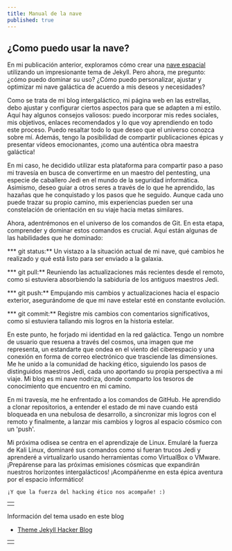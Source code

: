 ```yaml
---
title: Manual de la nave
published: true
---
```


## ¿Como puedo usar la nave?

En mi publicación anterior, exploramos cómo crear una [nave espacial](La-Nave) utilizando un impresionante tema de Jekyll. Pero ahora, me pregunto: ¿cómo puedo dominar su uso? ¿Cómo puedo personalizar, ajustar y optimizar mi nave galáctica de acuerdo a mis deseos y necesidades?

Como se trata de mi blog intergaláctico, mi página web en las estrellas, debo ajustar y configurar ciertos aspectos para que se adapten a mi estilo. Aquí hay algunos consejos valiosos: puedo incorporar mis redes sociales, mis objetivos, enlaces recomendados y lo que voy aprendiendo en todo este proceso. Puedo resaltar todo lo que deseo que el universo conozca sobre mí. Además, tengo la posibilidad de compartir publicaciones épicas y presentar vídeos emocionantes, ¡como una auténtica obra maestra galáctica!

En mi caso, he decidido utilizar esta plataforma para compartir paso a paso mi travesía en busca de convertirme en un maestro del pentesting, una especie de caballero Jedi en el mundo de la seguridad informática. Asimismo, deseo guiar a otros seres a través de lo que he aprendido, las hazañas que he conquistado y los pasos que he seguido. Aunque cada uno puede trazar su propio camino, mis experiencias pueden ser una constelación de orientación en su viaje hacia metas similares.

Ahora, adentrémonos en el universo de los comandos de Git. En esta etapa, comprender y dominar estos comandos es crucial. Aquí están algunas de las habilidades que he dominado:

*** git status:** Un vistazo a la situación actual de mi nave, qué cambios he realizado y qué está listo para ser enviado a la galaxia.

*** git pull:** Reuniendo las actualizaciones más recientes desde el remoto, como si estuviera absorbiendo la sabiduría de los antiguos maestros Jedi.

*** git push:** Empujando mis cambios y actualizaciones hacia el espacio exterior, asegurándome de que mi nave estelar esté en constante evolución.

*** git commit:** Registre mis cambios con comentarios significativos, como si estuviera tallando mis logros en la historia estelar.

En este punto, he forjado mi identidad en la red galáctica. Tengo un nombre de usuario que resuena a través del cosmos, una imagen que me representa, un estandarte que ondea en el viento del ciberespacio y una conexión en forma de correo electrónico que trasciende las dimensiones. Me he unido a la comunidad de hacking ético, siguiendo los pasos de distinguidos maestros Jedi, cada uno aportando su propia perspectiva a mi viaje. Mi blog es mi nave nodriza, donde comparto los tesoros de conocimiento que encuentro en mi camino.

En mi travesía, me he enfrentado a los comandos de GitHub. He aprendido a clonar repositorios, a entender el estado de mi nave cuando está bloqueada en una nebulosa de desarrollo, a sincronizar mis logros con el remoto y finalmente, a lanzar mis cambios y logros al espacio cósmico con un 'push'.

Mi próxima odisea se centra en el aprendizaje de Linux. Emularé la fuerza de Kali Linux, dominaré sus comandos como si fueran trucos Jedi y aprenderé a virtualizarlo usando herramientas como VirtualBox o VMware. ¡Prepárense para las próximas emisiones cósmicas que expandirán nuestros horizontes intergalácticos! ¡Acompáñenme en esta épica aventura por el espacio informático!


```
¡Y que la fuerza del hacking ético nos acompañe! :)
```



|   |
|:--|
|   |

Información del tema usado en este blog
- [Theme Jekyll Hacker Blog](https://drive.google.com/file/d/1eQ-F38s7SgJo8hmMhOG-BQTOlw4kU5dJ/view)

|   |
|:--|
|   |
